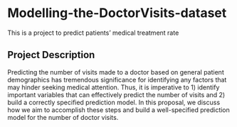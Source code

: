 # Modelling-the-DoctorVisits-dataset
This is a project to predict patients’ medical treatment rate
## Project Description
Predicting the number of visits made to a doctor based on general patient demographics has tremendous significance for identifying any factors that may hinder seeking medical attention. Thus, it is imperative to 1) identify important variables that can effectively predict the number of visits and 2) build a correctly specified prediction model. In this proposal, we discuss how we aim to accomplish these steps and build a well-specified prediction model for the number of doctor visits.
